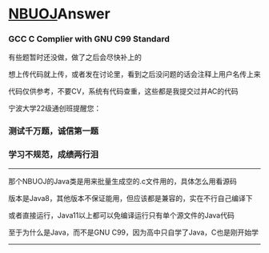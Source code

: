 # [NBUOJ](http://nbuoj.com/)Answer

### GCC C Complier with GNU C99 Standard

有些题暂时还没做，做了之后会尽快补上的

想上传代码就上传，或者发在讨论里，看到之后没问题的话会注释上用户名传上来

代码仅供参考，不要CV，系统有代码查重，这些都是我提交过并AC的代码

宁波大学22级通创班提醒您：

### 测试千万题，诚信第一题

### 学习不规范，成绩两行泪

--------------------------------------------------------------------------------

那个NBUOJ的Java类是用来批量生成空的.c文件用的，具体怎么用看源码

版本是Java8，其他版本不保证能用，但应该都是兼容的，实在不行自己编译下

或者直接运行，Java11以上都可以免编译运行只有单个源文件的Java代码

至于为什么是Java，而不是GNU C99，因为高中只自学了Java，C也是刚开始学

--------------------------------------------------------------------------------
